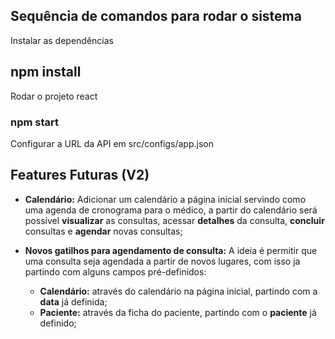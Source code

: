 ## Sequência de comandos para rodar o sistema

Instalar as dependências

## npm install

Rodar o projeto react

### npm start

Configurar a URL da API em src/configs/app.json

## Features Futuras (V2)

* **Calendário:** Adicionar um calendário a página inicial servindo como uma agenda de cronograma para o médico, a partir do calendário será possível **visualizar** as consultas, acessar **detalhes** da consulta, **concluir** consultas e **agendar** novas consultas;

* **Novos gatilhos para agendamento de consulta:** A ideia é permitir que uma consulta seja agendada a partir de novos lugares, com isso ja partindo com alguns campos pré-definidos:
    * **Calendário:** através do calendário na página inicial, partindo com a **data** já definida;
    * **Paciente:** através da ficha do paciente, partindo com o **paciente** já definido;
